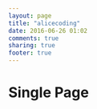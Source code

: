 ```yaml
---
layout: page
title: "alicecoding"
date: 2016-06-26 01:02
comments: true
sharing: true
footer: true
---
```


# Single Page